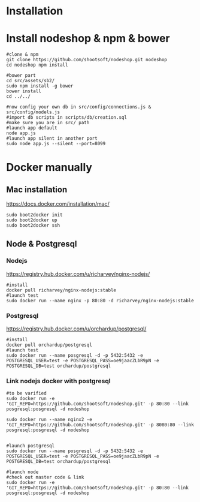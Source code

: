 Installation
==================

# Install nodeshop & npm & bower

```shell
#clone & npm
git clone https://github.com/shootsoft/nodeshop.git nodeshop
cd nodeshop npm install

#bower part
cd src/assets/sb2/
sudo npm install -g bower
bower install
cd ../../

#now config your own db in src/config/connections.js & src/config/models.js
#import db scripts in scripts/db/creation.sql
#make sure you are in src/ path
#launch app default
node app.js
#launch app silent in another port 
sudo node app.js --silent --port=8099
```

# Docker manually

## Mac installation

https://docs.docker.com/installation/mac/

```shell
sudo boot2docker init
sudo boot2docker up
sudo boot2docker ssh
```

## Node & Postgresql

### Nodejs

https://registry.hub.docker.com/u/richarvey/nginx-nodejs/

```shell
#install
docker pull richarvey/nginx-nodejs:stable
#launch test
sudo docker run --name nginx -p 80:80 -d richarvey/nginx-nodejs:stable
```

### Postgresql

https://registry.hub.docker.com/u/orchardup/postgresql/

```shell
#install
docker pull orchardup/postgresql
#launch test
sudo docker run --name posgresql -d -p 5432:5432 -e POSTGRESQL_USER=test -e POSTGRESQL_PASS=oe9jaacZLbR9pN -e POSTGRESQL_DB=test orchardup/postgresql

```

### Link nodejs docker with postgresql

```shell
#to be varified
sudo docker run -e 'GIT_REPO=https://github.com/shootsoft/nodeshop.git' -p 80:80 --link posgresql:posgresql -d nodeshop

sudo docker run --name nginx2 -e 'GIT_REPO=https://github.com/shootsoft/nodeshop.git' -p 8080:80 --link posgresql:posgresql -d nodeshop
```

```shell

#launch postgresql
sudo docker run --name posgresql -d -p 5432:5432 -e POSTGRESQL_USER=test -e POSTGRESQL_PASS=oe9jaacZLbR9pN -e POSTGRESQL_DB=test orchardup/postgresql

#launch node
#check out master code & link
sudo docker run -e 'GIT_REPO=https://github.com/shootsoft/nodeshop.git' -p 80:80 --link posgresql:posgresql -d nodeshop


```

